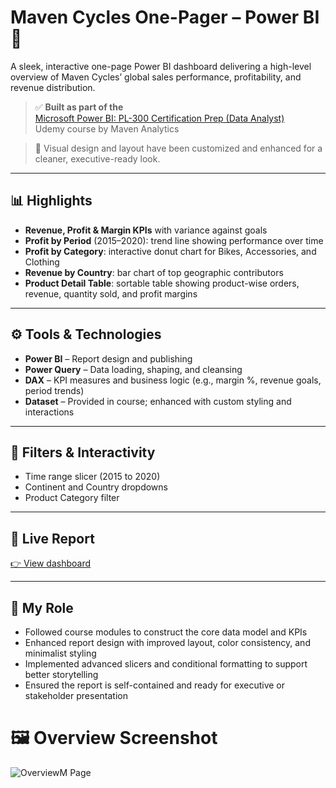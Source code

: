 # Maven Cycles One-Pager – Power BI 🚴‍

A sleek, interactive one-page Power BI dashboard delivering a high-level overview of Maven Cycles’ global sales performance, profitability, and revenue distribution.

> ✅ **Built as part of the**  
> [Microsoft Power BI: PL-300 Certification Prep (Data Analyst)](https://www.udemy.com/course/microsoft-power-bi-certification-da-100-exam-prep/learn/)  
> Udemy course by Maven Analytics

> 🎨 Visual design and layout have been customized and enhanced for a cleaner, executive-ready look.

---

## 📊 Highlights
- **Revenue, Profit & Margin KPIs** with variance against goals
- **Profit by Period** (2015–2020): trend line showing performance over time
- **Profit by Category**: interactive donut chart for Bikes, Accessories, and Clothing
- **Revenue by Country**: bar chart of top geographic contributors
- **Product Detail Table**: sortable table showing product-wise orders, revenue, quantity sold, and profit margins

---

## ⚙️ Tools & Technologies
- **Power BI** – Report design and publishing  
- **Power Query** – Data loading, shaping, and cleansing  
- **DAX** – KPI measures and business logic (e.g., margin %, revenue goals, period trends)  
- **Dataset** – Provided in course; enhanced with custom styling and interactions

---

## 🎯 Filters & Interactivity
- Time range slicer (2015 to 2020)
- Continent and Country dropdowns
- Product Category filter

---

## 🔗 Live Report
[👉 View dashboard](https://app.powerbi.com/links/F5u8fs6Ogw?ctid=27f11563-9a08-43bd-ad8f-2edfbe916c34&pbi_source=linkShare)

---

## 🧩 My Role
- Followed course modules to construct the core data model and KPIs  
- Enhanced report design with improved layout, color consistency, and minimalist styling  
- Implemented advanced slicers and conditional formatting to support better storytelling  
- Ensured the report is self-contained and ready for executive or stakeholder presentation

# 🖼️ Overview Screenshot
![OverviewM Page](./Assets/OverviewM.png)

